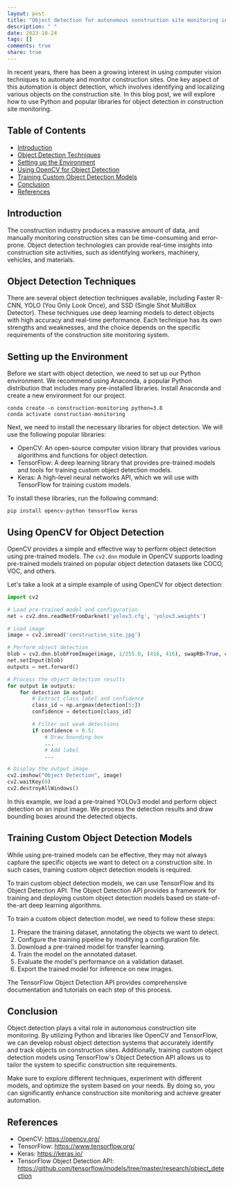 ```yaml
---
layout: post
title: "Object detection for autonomous construction site monitoring in Python"
description: " "
date: 2023-10-24
tags: []
comments: true
share: true
---
```


In recent years, there has been a growing interest in using computer vision techniques to automate and monitor construction sites. One key aspect of this automation is object detection, which involves identifying and localizing various objects on the construction site. In this blog post, we will explore how to use Python and popular libraries for object detection in construction site monitoring.

## Table of Contents
- [Introduction](#introduction)
- [Object Detection Techniques](#object-detection-techniques)
- [Setting up the Environment](#setting-up-the-environment)
- [Using OpenCV for Object Detection](#using-opencv-for-object-detection)
- [Training Custom Object Detection Models](#training-custom-object-detection-models)
- [Conclusion](#conclusion)
- [References](#references)

## Introduction
The construction industry produces a massive amount of data, and manually monitoring construction sites can be time-consuming and error-prone. Object detection technologies can provide real-time insights into construction site activities, such as identifying workers, machinery, vehicles, and materials.

## Object Detection Techniques
There are several object detection techniques available, including Faster R-CNN, YOLO (You Only Look Once), and SSD (Single Shot MultiBox Detector). These techniques use deep learning models to detect objects with high accuracy and real-time performance. Each technique has its own strengths and weaknesses, and the choice depends on the specific requirements of the construction site monitoring system.

## Setting up the Environment
Before we start with object detection, we need to set up our Python environment. We recommend using Anaconda, a popular Python distribution that includes many pre-installed libraries. Install Anaconda and create a new environment for our project.

```shell
conda create -n construction-monitoring python=3.8
conda activate construction-monitoring
```

Next, we need to install the necessary libraries for object detection. We will use the following popular libraries:

- OpenCV: An open-source computer vision library that provides various algorithms and functions for object detection.
- TensorFlow: A deep learning library that provides pre-trained models and tools for training custom object detection models.
- Keras: A high-level neural networks API, which we will use with TensorFlow for training custom models.

To install these libraries, run the following command:

```shell
pip install opencv-python tensorflow keras
```

## Using OpenCV for Object Detection
OpenCV provides a simple and effective way to perform object detection using pre-trained models. The `cv2.dnn` module in OpenCV supports loading pre-trained models trained on popular object detection datasets like COCO, VOC, and others.

Let's take a look at a simple example of using OpenCV for object detection:

```python
import cv2

# Load pre-trained model and configuration
net = cv2.dnn.readNetFromDarknet('yolov3.cfg', 'yolov3.weights')

# Load image
image = cv2.imread('construction_site.jpg')

# Perform object detection
blob = cv2.dnn.blobFromImage(image, 1/255.0, (416, 416), swapRB=True, crop=False)
net.setInput(blob)
outputs = net.forward()

# Process the object detection results
for output in outputs:
    for detection in output:
        # Extract class label and confidence
        class_id = np.argmax(detection[5:])
        confidence = detection[class_id]

        # Filter out weak detections
        if confidence > 0.5:
            # Draw bounding box
            ...
            # Add label
            ...

# Display the output image
cv2.imshow("Object Detection", image)
cv2.waitKey(0)
cv2.destroyAllWindows()
```

In this example, we load a pre-trained YOLOv3 model and perform object detection on an input image. We process the detection results and draw bounding boxes around the detected objects.

## Training Custom Object Detection Models
While using pre-trained models can be effective, they may not always capture the specific objects we want to detect on a construction site. In such cases, training custom object detection models is required.

To train custom object detection models, we can use TensorFlow and its Object Detection API. The Object Detection API provides a framework for training and deploying custom object detection models based on state-of-the-art deep learning algorithms.

To train a custom object detection model, we need to follow these steps:
1. Prepare the training dataset, annotating the objects we want to detect.
2. Configure the training pipeline by modifying a configuration file.
3. Download a pre-trained model for transfer learning.
4. Train the model on the annotated dataset.
5. Evaluate the model's performance on a validation dataset.
6. Export the trained model for inference on new images.

The TensorFlow Object Detection API provides comprehensive documentation and tutorials on each step of this process.

## Conclusion
Object detection plays a vital role in autonomous construction site monitoring. By utilizing Python and libraries like OpenCV and TensorFlow, we can develop robust object detection systems that accurately identify and track objects on construction sites. Additionally, training custom object detection models using TensorFlow's Object Detection API allows us to tailor the system to specific construction site requirements.

Make sure to explore different techniques, experiment with different models, and optimize the system based on your needs. By doing so, you can significantly enhance construction site monitoring and achieve greater automation.

## References
- OpenCV: https://opencv.org/
- TensorFlow: https://www.tensorflow.org/
- Keras: https://keras.io/
- TensorFlow Object Detection API: https://github.com/tensorflow/models/tree/master/research/object_detection